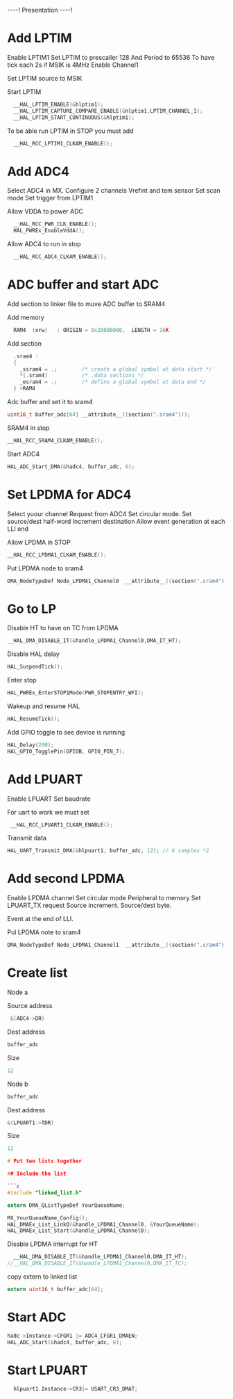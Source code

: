 ----!
Presentation
----!

# Add LPTIM

Enable LPTIM1
Set LPTIM to prescaller 128
And Period to 65536 
To have tick each 2s if MSIK is 4MHz
Enable Channel1

Set LPTIM source to MSIK

Start LPTIM
```c
  __HAL_LPTIM_ENABLE(&hlptim1);
  __HAL_LPTIM_CAPTURE_COMPARE_ENABLE(&hlptim1,LPTIM_CHANNEL_1);
  __HAL_LPTIM_START_CONTINUOUS(&hlptim1);
```

<awarning>
To be able run LPTIM in STOP you must add

```c
  __HAL_RCC_LPTIM1_CLKAM_ENABLE();
```
</awarning>


# Add ADC4

Select ADC4 in MX. 
Configure 2 channels
Vrefint 
and tem sensor
Set scan mode
Set trigger from LPTIM1

Allow VDDA to power ADC

```c
  __HAL_RCC_PWR_CLK_ENABLE();
  HAL_PWREx_EnableVddA();
```

Allow ADC4 to run in stop

```c
  __HAL_RCC_ADC4_CLKAM_ENABLE();
```

# ADC buffer and start ADC

Add section to linker file to muve ADC buffer to SRAM4

Add memory

```c
  RAM4	(xrw)	: ORIGIN = 0x28000000,	LENGTH = 16K
```

Add section

```c
  .sram4 :
  {
    _ssram4 = .;        /* create a global symbol at data start */
    *(.sram4)           /* .data sections */
    _esram4 = .;        /* define a global symbol at data end */
  } >RAM4
```

Adc buffer and set it to sram4

```c
uint16_t buffer_adc[64] __attribute__((section(".sram4")));
```

SRAM4 in stop

```c
__HAL_RCC_SRAM4_CLKAM_ENABLE();
```

Start ADC4

```c
HAL_ADC_Start_DMA(&hadc4, buffer_adc, 6);
```

# Set LPDMA for ADC4

Select yuour channel
Request from ADC4
Set circular mode.
Set source/dest half-word
Increment destination
Allow event generation at each LLI end

Allow LPDMA in STOP
```c
__HAL_RCC_LPDMA1_CLKAM_ENABLE();
```

Put LPDMA node to sram4

```c
DMA_NodeTypeDef Node_LPDMA1_Channel0  __attribute__((section(".sram4")));
```

# Go to LP

Disable HT to have on TC from LPDMA
```c
__HAL_DMA_DISABLE_IT(&handle_LPDMA1_Channel0,DMA_IT_HT);
```

Disable HAL delay

```c
HAL_SuspendTick();
```

Enter stop 

```c
HAL_PWREx_EnterSTOP1Mode(PWR_STOPENTRY_WFI);
```

Wakeup and resume HAL

```c
HAL_ResumeTick();
```

Add GPIO toggle to see device is running

```c
HAL_Delay(200);
HAL_GPIO_TogglePin(GPIOB, GPIO_PIN_7);
```

# Add LPUART

Enable LPUART
Set baudrate

For uart to work we must set 

```c
 __HAL_RCC_LPUART1_CLKAM_ENABLE();
```

Transmit data

```c
HAL_UART_Transmit_DMA(&hlpuart1, buffer_adc, 12); // 6 samples *2
```

# Add second LPDMA

Enable LPDMA channel
Set circular mode
Peripheral to memory
Set LPUART_TX request
Source increment. 
Source/dest byte. 

Event at the end of LLI.


Pul LPDMA note to sram4

```c
DMA_NodeTypeDef Node_LPDMA1_Channel1  __attribute__((section(".sram4")));
```

# Create list

Node a

Source address

```c
 &(ADC4->DR)
```

Dest address 

```c
buffer_adc
```

Size 

```c
12
```

Node b

```c
buffer_adc
```

Dest address 

```c
&(LPUART1->TDR)
```

Size 

```c
12

# Put two lists together

## Include the list

```c
#include "linked_list.h"
```

```c
extern DMA_QListTypeDef YourQueueName;
```

```c
MX_YourQueueName_Config();
HAL_DMAEx_List_LinkQ(&handle_LPDMA1_Channel0, &YourQueueName);
HAL_DMAEx_List_Start(&handle_LPDMA1_Channel0);
```

Disable LPDMA interrupt for HT

```c
  __HAL_DMA_DISABLE_IT(&handle_LPDMA1_Channel0,DMA_IT_HT);
//__HAL_DMA_DISABLE_IT(&handle_LPDMA1_Channel0,DMA_IT_TC);
```

copy extern to linked list

```c
extern uint16_t buffer_adc[64];
```

# Start ADC

```c
hadc->Instance->CFGR1 |= ADC4_CFGR1_DMAEN;
HAL_ADC_Start(&hadc4, buffer_adc, 6);
```


# Start LPUART

```c
  hlpuart1.Instance->CR3|= USART_CR3_DMAT;
```

